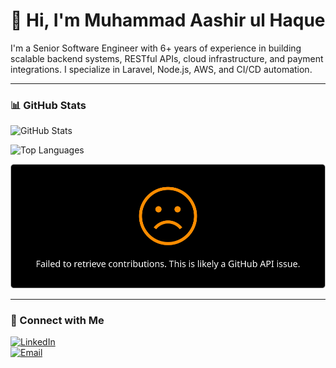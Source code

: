 # 👋 Hi, I'm Muhammad Aashir ul Haque

I'm a Senior Software Engineer with 6+ years of experience in building scalable backend systems, RESTful APIs, cloud infrastructure, and payment integrations. I specialize in Laravel, Node.js, AWS, and CI/CD automation.

---

### 📊 GitHub Stats

![GitHub Stats](generated/stats.svg)

![Top Languages](generated/langs.svg)

![GitHub Streak](generated/streak.svg)

---

### 🔗 Connect with Me

[![LinkedIn](https://img.shields.io/badge/LinkedIn-blue?logo=linkedin&style=for-the-badge)](https://linkedin.com/in/aashirhaque)  
[![Email](https://img.shields.io/badge/Email-grey?logo=gmail&style=for-the-badge)](mailto:aashirhaqulhaque@gmail.com)

